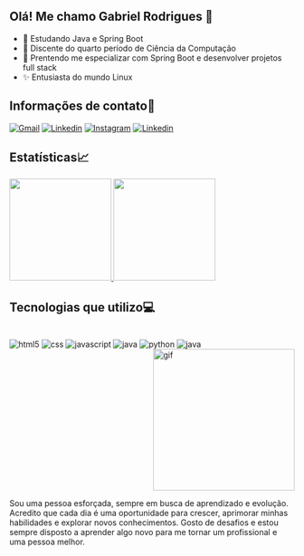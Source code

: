 ## Olá! Me chamo Gabriel Rodrigues 👋


- 🌱 Estudando Java e Spring Boot
- 📖 Discente do quarto período de Ciência da Computação
- 🎯 Prentendo me especializar com Spring Boot e desenvolver projetos full stack
- ✨ Entusiasta do mundo Linux

## Informações de contato📩

[![Gmail](https://img.shields.io/badge/Gmail-D14836?style=for-the-badge&logo=gmail&logoColor=white)](gabrielrsantos999@gmail.com)
[![Linkedin](https://img.shields.io/badge/LinkedIn-0077B5?style=for-the-badge&logo=linkedin&logoColor=white)](https://www.linkedin.com/in/gabriel-rodrigues-dos-santos-85452025b/)
[![Instagram](https://img.shields.io/badge/Instagram-E4405F?style=for-the-badge&logo=instagram&logoColor=white)](https://www.instagram.com/gabrielrsantos9?igsh=YnRyMzdqaG4xbDNv)
[![Linkedin](https://img.shields.io/badge/Reddit-FF4500?style=for-the-badge&logo=reddit&logoColor=white)](https://www.reddit.com/user/No-Skin7904/)

## Estatísticas📈

<a href="https://github.com/gabrielrsanto56/github-readme-stats">
  <img height="180" src="https://github-readme-stats.vercel.app/api?username=gabrielrsanto56&show_icons=true&theme=radical" />
</a>
<a href="https://github.com/gabrielrsanto56/convoychat">
  <img height="180" src="https://github-readme-stats.vercel.app/api/top-langs?username=gabrielrsanto56&layout=compact&langs_count=8" />
</a>


## Tecnologias que utilizo💻

<div style="display:inline-block;"><br>
  <img align="center" alt="html5" src="https://img.shields.io/badge/HTML5-E34F26?style=for-the-badge&logo=html5&logoColor=white">
  <img align="center" alt="css" src="https://img.shields.io/badge/CSS-239120?&style=for-the-badge&logo=css3&logoColor=white">
  <img align="center" alt="javascript" src="https://img.shields.io/badge/JavaScript-F7DF1E?style=for-the-badge&logo=javascript&logoColor=black">
  <img align="center" alt="java" src="https://img.shields.io/badge/Java-ED8B00?style=for-the-badge&logo=openjdk&logoColor=white">
  <img align="center" alt="python" src="https://img.shields.io/badge/Python-3776AB?style=for-the-badge&logo=python&logoColor=white">
  <img align="center" alt="java" src="https://img.shields.io/badge/Linux-FCC624?style=for-the-badge&logo=linux&logoColor=black">
  <img align="right" alt="gif" src="https://media3.giphy.com/media/v1.Y2lkPTc5MGI3NjExNndiNnQ0Z2JpbzFvZGt5NzN1aHZ6ejVkYWRneG5vZjh6eGh0dWFuayZlcD12MV9pbnRlcm5hbF9naWZfYnlfaWQmY3Q9Zw/qgQUggAC3Pfv687qPC/giphy.gif" width="250">
</div><br>

Sou uma pessoa esforçada, sempre em busca de aprendizado e evolução. Acredito que cada dia é uma oportunidade para crescer, aprimorar minhas habilidades e explorar novos conhecimentos. Gosto de desafios e estou sempre disposto a aprender algo novo para me tornar um profissional e uma pessoa melhor. 

